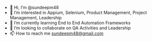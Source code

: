 - 👋 Hi, I’m @sundeepm48
- 👀 I’m interested in Appium, Selenium, Product Management, Project Management, Leadership
- 🌱 I’m currently learning End to End Automation Frameworks
- 💞️ I’m looking to collaborate on QA Activities and Leadership
- 📫 How to reach me sundeepm48@gmail.com

<!---
sundeepm48/sundeepm48 is a ✨ special ✨ repository because its `README.md` (this file) appears on your GitHub profile.
You can click the Preview link to take a look at your changes.
--->
